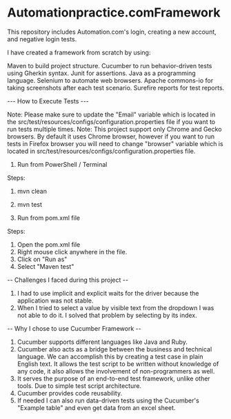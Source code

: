 # Automationpractice.comFramework


This repository includes Automation.com's login, creating a new account, and negative login tests.

I have created a framework from scratch by using: 

Maven to build project structure.
Cucumber to run behavior-driven tests using Gherkin syntax. 
Junit for assertions.
Java as a programming language. 
Selenium to automate web browsers. 
Apache commons-io for taking screenshots after each test scenario.
Surefire reports for test reports.

--- How to Execute Tests ---

Note: Please make sure to update the "Email" variable which is located in the src/test/resources/configs/configuration.properties file if you want to run tests multiple times.
Note: This project support only Chrome and Gecko browsers. By default it uses Chrome browser, 
however if you want to run tests in Firefox browser you will need to change "browser" variable which is located in src/test/resources/configs/configuration.properties file.


1. Run from PowerShell / Terminal

Steps:

1. mvn clean
2. mvn test

2. Run from pom.xml file

Steps:

1. Open the pom.xml file 
2. Right mouse click anywhere in the file.
3. Click on "Run as"
4. Select "Maven test"

-- Challenges I faced during this project --

1. I had to use implicit and explicit waits for the driver because the application was not stable.
2. When I tried to select a value by visible text from the dropdown I was not able to do it. I solved that problem by selecting by its index.

-- Why I chose to use Cucumber Framework --

1. Cucumber supports different languages like Java and Ruby. 
2. Cucumber also acts as a bridge between the business and technical language. We can accomplish this by creating a test case in plain English text. 
It allows the test script to be written without knowledge of any code, it also allows the involvement of non-programmers as well. 
3. It serves the purpose of an end-to-end test framework, unlike other tools. Due to simple test script architecture.
4. Cucumber provides code reusability.
5. If needed I can also run data-driven tests using the Cucumber's "Example table" and even get data from an excel sheet.
